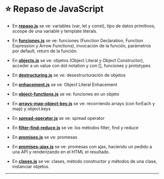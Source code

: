 # :star: Repaso de JavaScript

- En [**repaso.js**](https://github.com/eugenia1984/React-la-guia-completa/blob/main/repaso_js/repaso.js) se ve: variables (var, let y const), tipo de datos primitivos, scoope de una variable y template literals.

- En [**funciones.js**](https://github.com/eugenia1984/React-la-guia-completa/blob/main/repaso_js/funciones.js) se ve: funciones (Function Declaration, Function Expression y Arrow Functions), invocación de la función, parámetros por default, return de la función.

- En [**objects.js**](https://github.com/eugenia1984/React-la-guia-completa/blob/main/repaso_js/objects.js) se ve: objetos (Object Literal y Object Constructor), acceder a un value con dot notation y con [], funciones y prototypes

- En [**destructuring.js**](https://github.com/eugenia1984/React-la-guia-completa/blob/main/repaso_js/destructuring.js) se ve: desestructuración de objetos

- En [**enhacement.js**](https://github.com/eugenia1984/React-la-guia-completa/blob/main/repaso_js/enhacement.js) se ve: Object Literal Enhacement

- En [**object-functions.js**](https://github.com/eugenia1984/React-la-guia-completa/blob/main/repaso_js/object-function.js) se ve: funciones en un objeto

- En [**arrays-map-object-key.js**](https://github.com/eugenia1984/React-la-guia-completa/blob/main/repaso_js/arrays-map-object-key.js) se ve: recorriendo arrays (con  forEach y map) y object.keys

- En [**spread-operator.js**](https://github.com/eugenia1984/React-la-guia-completa/blob/main/repaso_js/spread-operator.js) se ve: spread operator

- En [**filter-find-reduce.js**](https://github.com/eugenia1984/React-la-guia-completa/blob/main/repaso_js/filter-find-reduce.js) se ve: los métodos filter, find y reduce

- En [**promises.js**](https://github.com/eugenia1984/React-la-guia-completa/blob/main/repaso_js/promises.js) se ve: promesas


- En [**promises-ajax.js**](https://github.com/eugenia1984/React-la-guia-completa/blob/main/repaso_js/promises-ajax.js) se ve: promesas con ajax, haciendo un pedido a una API y renderizando en el HTML el resultado.

- En [**clases.js**](https://github.com/eugenia1984/React-la-guia-completa/blob/main/repaso_js/clases.js) se ve: clases, método constructor y métodos de una clase, instanciar objetos.

---
